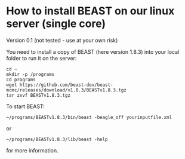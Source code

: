 # How to install BEAST on our linux server (single core) #
Version 0.1 (not tested - use at your own risk)

You need to install a copy of BEAST (here version 1.8.3) into your local folder to run it on the server:
~~~
cd ~
mkdir -p /programs
cd programs
wget https://github.com/beast-dev/beast-mcmc/releases/download/v1.8.3/BEASTv1.8.3.tgz
tar zxvf BEASTv1.8.3.tgz
~~~

To start BEAST:
~~~
~/programs/BEASTv1.8.3/bin/beast -beagle_off yourinputfile.xml
~~~
or 
~~~
~/programs/BEASTv1.8.3/lib/beast -help
~~~
for more information.
